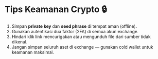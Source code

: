# Tips Keamanan Crypto 🔒

1. Simpan **private key** dan **seed phrase** di tempat aman (offline).
2. Gunakan autentikasi dua faktor (2FA) di semua akun exchange.
3. Hindari klik link mencurigakan atau mengunduh file dari sumber tidak dikenal.
4. Jangan simpan seluruh aset di exchange — gunakan cold wallet untuk keamanan maksimal.
